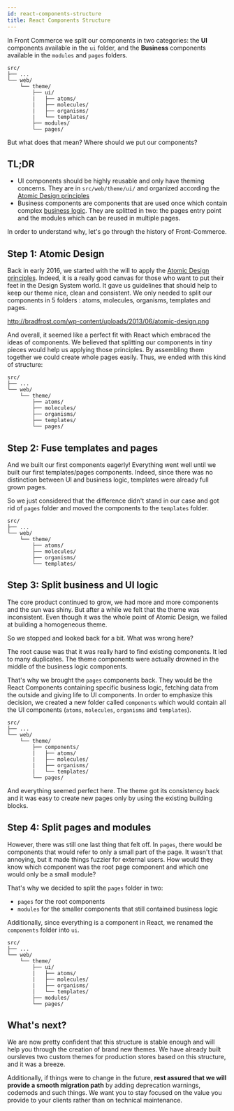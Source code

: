```yaml
---
id: react-components-structure
title: React Components Structure
---
```


In Front Commerce we split our components in two categories: the **UI**
components available in the `ui` folder, and the **Business** components
available in the `modules` and `pages` folders.

```
src/
├── ...
└── web/
    └── theme/
        ├── ui/
        |   ├── atoms/
        |   ├── molecules/
        |   ├── organisms/
        |   └── templates/
        ├── modules/
        └── pages/
```

But what does that mean? Where should we put our components?

## TL;DR

- UI components should be highly reusable and only have theming concerns. They
  are in `src/web/theme/ui/` and organized according the
  [Atomic Design principles](http://bradfrost.com/blog/post/atomic-web-design/)
- Business components are components that are used once which contain complex
  [business logic](https://en.wikipedia.org/wiki/Business_logic). They are
  splitted in two: the pages entry point and the modules which can be reused in
  multiple pages.

In order to understand why, let's go through the history of Front-Commerce.

## Step 1: Atomic Design

Back in early 2016, we started with the will to apply the
[Atomic Design principles](http://bradfrost.com/blog/post/atomic-web-design/).
Indeed, it is a really good canvas for those who want to put their feet in the
Design System world. It gave us guidelines that should help to keep our theme
nice, clean and consistent. We only needed to split our components in 5 folders
: atoms, molecules, organisms, templates and pages.

http://bradfrost.com/wp-content/uploads/2013/06/atomic-design.png

And overall, it seemed like a perfect fit with React which embraced the ideas of
components. We believed that splitting our components in tiny pieces would help
us applying those principles. By assembling them together we could create whole
pages easily. Thus, we ended with this kind of structure:

```
src/
├── ...
└── web/
    └── theme/
        ├── atoms/
        ├── molecules/
        ├── organisms/
        ├── templates/
        └── pages/
```

## Step 2: Fuse templates and pages

And we built our first components eagerly! Everything went well until we built
our first templates/pages components. Indeed, since there was no distinction
between UI and business logic, templates were already full grown pages.

So we just considered that the difference didn't stand in our case and got rid
of `pages` folder and moved the components to the `templates` folder.

```
src/
├── ...
└── web/
    └── theme/
        ├── atoms/
        ├── molecules/
        ├── organisms/
        └── templates/
```

## Step 3: Split business and UI logic

The core product continued to grow, we had more and more components and the sun
was shiny. But after a while we felt that the theme was inconsistent. Even
though it was the whole point of Atomic Design, we failed at building a
homogeneous theme.

So we stopped and looked back for a bit. What was wrong here?

The root cause was that it was really hard to find existing components. It led
to many duplicates. The theme components were actually drowned in the middle of
the business logic components.

That's why we brought the `pages` components back. They would be the React
Components containing specific business logic, fetching data from the outside
and giving life to UI components. In order to emphasize this decision, we
created a new folder called `components` which would contain all the UI
components (`atoms`, `molecules`, `organisms` and `templates`).

```
src/
├── ...
└── web/
    └── theme/
        ├── components/
        |   ├── atoms/
        |   ├── molecules/
        |   ├── organisms/
        |   └── templates/
        └── pages/
```

And everything seemed perfect here. The theme got its consistency back and it
was easy to create new pages only by using the existing building blocks.

## Step 4: Split pages and modules

However, there was still one last thing that felt off. In `pages`, there would
be components that would refer to only a small part of the page. It wasn't that
annoying, but it made things fuzzier for external users. How would they know
which component was the root page component and which one would only be a small
module?

That's why we decided to split the `pages` folder in two:

- `pages` for the root components
- `modules` for the smaller components that still contained business logic

Additionally, since everything is a component in React, we renamed the
`components` folder into `ui`.

```
src/
├── ...
└── web/
    └── theme/
        ├── ui/
        |   ├── atoms/
        |   ├── molecules/
        |   ├── organisms/
        |   └── templates/
        ├── modules/
        └── pages/
```

## What's next?

We are now pretty confident that this structure is stable enough and will help
you through the creation of brand new themes. We have already built oursleves
two custom themes for production stores based on this structure, and it was a
breeze.

Additionally, if things were to change in the future, **rest assured that we
will provide a smooth migration path** by adding deprecation warnings, codemods
and such things. We want you to stay focused on the value you provide to your
clients rather than on technical maintenance.
